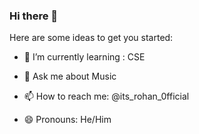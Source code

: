 ### Hi there 👋




Here are some ideas to get you started:



- 🌱 I’m currently learning : CSE


- 💬 Ask me about Music 
- 📫 How to reach me: @its_rohan_0fficial
- 😄 Pronouns: He/Him



